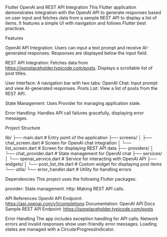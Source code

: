 Flutter OpenAI and REST API Integration
This Flutter application demonstrates integration with the OpenAI API to generate responses based on user input and fetches data from a sample REST API to display a list of items. It features a simple UI with navigation and follows Flutter best practices.

Features

OpenAI API Integration:
Users can input a text prompt and receive AI-generated responses.
Responses are displayed below the input field.

REST API Integration:
Fetches data from https://jsonplaceholder.typicode.com/posts.
Displays a scrollable list of post titles.

User Interface:
A navigation bar with two tabs:
OpenAI Chat: Input prompt and view AI-generated responses.
Posts List: View a list of posts from the REST API.

State Management:
Uses Provider for managing application state.

Error Handling:
Handles API call failures gracefully, displaying error messages.

Project Structure

lib/
├── main.dart                   # Entry point of the application
├── screens/
│   ├── chat_screen.dart        # Screen for OpenAI chat integration
│   └── list_screen.dart        # Screen for displaying REST API data
├── providers/
│   └── chat_provider.dart      # State management for OpenAI chat
├── services/
│   └── openai_service.dart     # Service for interacting with OpenAI API
├── widgets/
│   └── post_list_tile.dart     # Custom widget for displaying post items
└── utils/
└── error_handler.dart      # Utility for handling errors

Dependencies
This project uses the following Flutter packages:

provider: State management.
http: Making REST API calls.

API References
OpenAI API
Endpoint: https://api.openai.com/v1/completions
Documentation: OpenAI API Docs
Sample REST API
Endpoint: https://jsonplaceholder.typicode.com/posts


Error Handling
The app includes exception handling for API calls:
Network errors and invalid responses show user-friendly error messages.
Loading states are managed with a CircularProgressIndicator.